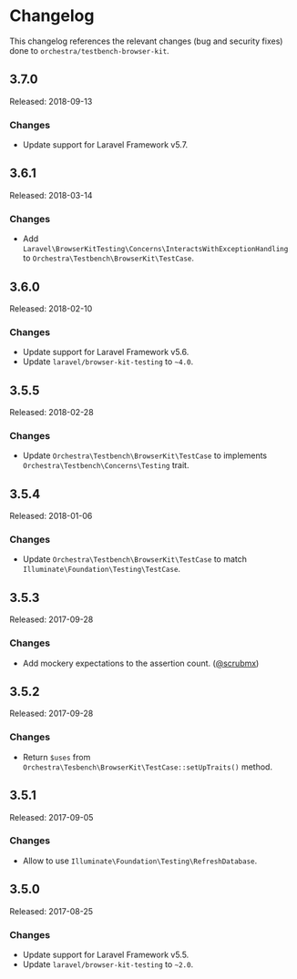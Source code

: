 # Changelog

This changelog references the relevant changes (bug and security fixes) done to `orchestra/testbench-browser-kit`.


## 3.7.0

Released: 2018-09-13

### Changes

* Update support for Laravel Framework v5.7.

## 3.6.1

Released: 2018-03-14

### Changes

* Add `Laravel\BrowserKitTesting\Concerns\InteractsWithExceptionHandling` to `Orchestra\Testbench\BrowserKit\TestCase`.

## 3.6.0

Released: 2018-02-10

### Changes

* Update support for Laravel Framework v5.6.
* Update `laravel/browser-kit-testing` to `~4.0`.

## 3.5.5

Released: 2018-02-28

### Changes

* Update `Orchestra\Testbench\BrowserKit\TestCase` to implements `Orchestra\Testbench\Concerns\Testing` trait.

## 3.5.4

Released: 2018-01-06

### Changes

* Update `Orchestra\Testbench\BrowserKit\TestCase` to match `Illuminate\Foundation\Testing\TestCase`.

## 3.5.3

Released: 2017-09-28

### Changes

* Add mockery expectations to the assertion count. ([@scrubmx](https://github.com/scrubmx))

## 3.5.2

Released: 2017-09-28

### Changes

* Return `$uses` from `Orchestra\Tesbench\BrowserKit\TestCase::setUpTraits()` method.

## 3.5.1

Released: 2017-09-05

### Changes

* Allow to use `Illuminate\Foundation\Testing\RefreshDatabase`.

## 3.5.0

Released: 2017-08-25

### Changes

* Update support for Laravel Framework v5.5.
* Update `laravel/browser-kit-testing` to `~2.0`.
